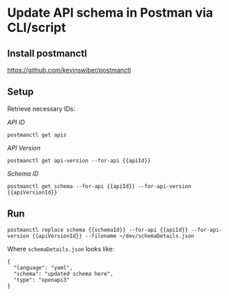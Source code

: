 # Update API schema in Postman via CLI/script

## Install postmanctl

https://github.com/kevinswiber/postmanctl

## Setup

Retrieve necessary IDs:

*API ID*
```
postmanctl get apis
```

*API Version*
```
postmanctl get api-version --for-api {{apiId}}
```

*Schema ID*
```
postmanctl get schema --for-api {{apiId}} --for-api-version {{apiVersionId}}
```

## Run

```
postmanctl replace schema {{schemaId}} --for-api {{apiId}} --for-api-version {{apiVersionId}} --filename ~/dev/schemaDetails.json
```

Where `schemaDetails.json` looks like:

```
{
  "language": "yaml",
  "schema": "updated schema here",
  "type": "openapi3"
}
```
